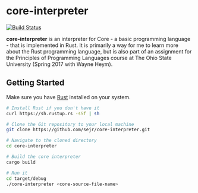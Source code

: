 # core-interpreter

[![Build Status](https://travis-ci.org/sejr/core-interpreter.svg?branch=master)](https://travis-ci.org/sejr/core-interpreter)

**core-interpreter** is an interpreter for Core - a basic programming language - that is implemented in Rust. It is primarily a way for me to learn more about the Rust programming language, but is also part of an assignment for the Principles of Programming Languages course at The Ohio State University (Spring 2017 with Wayne Heym).

## Getting Started

Make sure you have [Rust](https://rust-lang.org) installed on your system.

``` bash
# Install Rust if you don't have it
curl https://sh.rustup.rs -sSf | sh

# Clone the Git repository to your local machine
git clone https://github.com/sejr/core-interpreter.git

# Navigate to the cloned directory
cd core-interpreter

# Build the core interpreter
cargo build

# Run it
cd target/debug
./core-interpreter <core-source-file-name>
```
